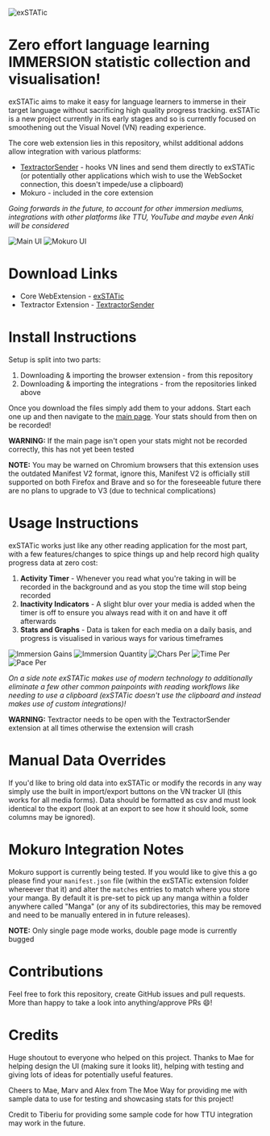 ![exSTATic](docs/cover.png)

# Zero effort language learning IMMERSION statistic collection and visualisation!

exSTATic aims to make it easy for language learners to immerse in their target language without sacrificing high quality progress tracking.
exSTATic is a new project currently in its early stages and so is currently focused on smoothening out the Visual Novel (VN) reading experience.

The core web extension lies in this repository, whilst additional addons allow integration with various platforms:

* [TextractorSender](https://github.com/KamWithK/TextractorSender) - hooks VN lines and send them directly to exSTATic (or potentially other applications which wish to use the WebSocket connection, this doesn't impede/use a clipboard)
* Mokuro - included in the core extension


*Going forwards in the future, to account for other immersion mediums, integrations with other platforms like TTU, YouTube and maybe even Anki will be considered*

![Main UI](example_screenshots/main_ui.jpg)
![Mokuro UI](example_screenshots/mokuro_ui.png)

# Download Links
* Core WebExtension - [exSTATic](https://github.com/KamWithK/exSTATic/releases/latest)
* Textractor Extension - [TextractorSender](https://github.com/KamWithK/TextractorSender/releases/latest)

# Install Instructions

Setup is split into two parts:

1) Downloading & importing the browser extension - from this repository
2) Downloading & importing the integrations - from the repositories linked above

Once you download the files simply add them to your addons.
Start each one up and then navigate to the [main page](https://kamwithk.github.io/exSTATic/tracker.html).
Your stats should from then on be recorded!

**WARNING:** If the main page isn't open your stats might not be recorded correctly, this has not yet been tested

**NOTE:** You may be warned on Chromium browsers that this extension uses the outdated Manifest V2 format, ignore this, Manifest V2 is officially still supported on both Firefox and Brave and so for the foreseeable future there are no plans to upgrade to V3 (due to technical complications)

# Usage Instructions

exSTATic works just like any other reading application for the most part, with a few features/changes to spice things up and help record high quality progress data at zero cost:

1. **Activity Timer** - Whenever you read what you're taking in will be recorded in the background and as you stop the time will stop being recorded
2. **Inactivity Indicators** - A slight blur over your media is added when the timer is off to ensure you always read with it on and have it off afterwards
3. **Stats and Graphs** - Data is taken for each media on a daily basis, and progress is visualised in various ways for various timeframes

![Immersion Gains](example_screenshots/immersion_gains_graph.png)
![Immersion Quantity](example_screenshots/immersion_quantity_graph.png)
![Chars Per](example_screenshots/chars_per_graph.png)
![Time Per](example_screenshots/time_per_graph.png)
![Pace Per](example_screenshots/pace_per_graph.png)

*On a side note exSTATic makes use of modern technology to additionally eliminate a few other common painpoints with reading workflows like needing to use a clipboard (exSTATic doesn't use the clipboard and instead makes use of custom integrations)!*

**WARNING:** Textractor needs to be open with the TextractorSender extension at all times otherwise the extension will crash

# Manual Data Overrides

If you'd like to bring old data into exSTATic or modify the records in any way simply use the built in import/export buttons on the VN tracker UI (this works for all media forms).
Data should be formatted as csv and must look identical to the export (look at an export to see how it should look, some columns may be ignored).

# Mokuro Integration Notes

Mokuro support is currently being tested.
If you would like to give this a go please find your `manifest.json` file (within the exSTATic extension folder whereever that it) and alter the `matches` entries to match where you store your manga.
By default it is pre-set to pick up any manga within a folder anywhere called "Manga" (or any of its subdirectories, this may be removed and need to be manually entered in in future releases).

**NOTE:** Only single page mode works, double page mode is currently bugged

# Contributions
Feel free to fork this repository, create GitHub issues and pull requests.
More than happy to take a look into anything/approve PRs 😄!

# Credits
Huge shoutout to everyone who helped on this project.
Thanks to Mae for helping design the UI (making sure it looks lit), helping with testing and giving lots of ideas for potentially useful features.

Cheers to Mae, Marv and Alex from The Moe Way for providing me with sample data to use for testing and showcasing stats for this project!

Credit to Tiberiu for providing some sample code for how TTU integration may work in the future.
